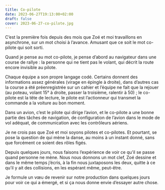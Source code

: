 ```yaml
---
title: Co-pilote
date: 2023-06-27T19:13:00+02:00
draft: false
cover: 2023-06-27-co-pilote.jpg
---
```

C’est la première fois depuis des mois que Zoé et moi travaillons en asynchrone, sur un mot choisi à l’avance. Amusant que ce soit le mot co-pilote qui soit sorti.

Quand je pense au mot co-pilote, je pense d’abord au navigateur dans une course de rallye : la personne qui ne tient pas le volant, qui décrit la route encore invisible au pilote.

Chaque équipe a son propre langage codé. Certains donnent des informations assez générales (virage en épingle à droite), dans d’autres cas la course a été préenregistrée sur un cahier et l’équipe ne fait que la rejouer (au poteau, volant 15° à droite, passer la troisième, ralentir à 50) ; le co-pilote est la tête de lecture, le pilote est l’actionneur qui transmet la commande a la voiture au bon moment.

Dans un avion, c’est le pilote qui dirige l’avion, et le co-pilote a une bonne partie des tâches de navigation, de configuration de l’avion dans le mode de vol adéquat, de communication avec les contrôleurs aériens.

Je ne crois pas que Zoé et moi soyons pilotes et co-pilotes. Et pourtant, se pose la question de qui mène la danse, au moins à un instant donné, sans que forcément ce soient des rôles figés.

Depuis quelques jours, nous faisons l’expérience de voir ce qu’il se passe quand personne ne mène. Nous nous donnons un mot clef, Zoé dessine et dans le même temps j’écris, à la fin nous juxtaposons les deux, quitte à ce qu’il y ait des collisions, en les espérant même, peut-être.

Je formule un vœu de revenir sur notre production dans quelques jours pour voir ce qui a émergé, et si ça nous donne envie d’essayer autre chose.
